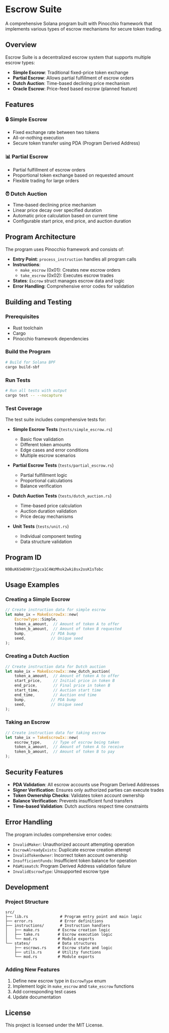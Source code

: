 # Escrow Suite

A comprehensive Solana program built with Pinocchio framework that implements various types of escrow mechanisms for secure token trading.

## Overview

Escrow Suite is a decentralized escrow system that supports multiple escrow types:

- **Simple Escrow**: Traditional fixed-price token exchange
- **Partial Escrow**: Allows partial fulfillment of escrow orders
- **Dutch Auction**: Time-based declining price mechanism
- **Oracle Escrow**: Price-feed based escrow (planned feature)

## Features

### 🔒 Simple Escrow

- Fixed exchange rate between two tokens
- All-or-nothing execution
- Secure token transfer using PDA (Program Derived Address)

### 📊 Partial Escrow

- Partial fulfillment of escrow orders
- Proportional token exchange based on requested amount
- Flexible trading for large orders

### ⏰ Dutch Auction

- Time-based declining price mechanism
- Linear price decay over specified duration
- Automatic price calculation based on current time
- Configurable start price, end price, and auction duration

## Program Architecture

The program uses Pinocchio framework and consists of:

- **Entry Point**: `process_instruction` handles all program calls
- **Instructions**:
  - `make_escrow` (0x01): Creates new escrow orders
  - `take_escrow` (0x02): Executes escrow trades
- **States**: `Escrow` struct manages escrow data and logic
- **Error Handling**: Comprehensive error codes for validation

## Building and Testing

### Prerequisites

- Rust toolchain
- Cargo
- Pinocchio framework dependencies

### Build the Program

```bash
# Build for Solana BPF
cargo build-sbf
```

### Run Tests

```bash
# Run all tests with output
cargo test -- --nocapture
```

### Test Coverage

The test suite includes comprehensive tests for:

- **Simple Escrow Tests** (`tests/simple_escrow.rs`)

  - Basic flow validation
  - Different token amounts
  - Edge cases and error conditions
  - Multiple escrow scenarios

- **Partial Escrow Tests** (`tests/partial_escrow.rs`)

  - Partial fulfillment logic
  - Proportional calculations
  - Balance verification

- **Dutch Auction Tests** (`tests/dutch_auction.rs`)

  - Time-based price calculation
  - Auction duration validation
  - Price decay mechanisms

- **Unit Tests** (`tests/unit.rs`)
  - Individual component testing
  - Data structure validation

## Program ID

```
N9BuK6SmDXHr2jpca1C4WzMhok2wki8sx2osK1sTobc
```

## Usage Examples

### Creating a Simple Escrow

```rust
// Create instruction data for simple escrow
let make_ix = MakeEscrowIx::new(
    EscrowType::Simple,
    token_a_amount,  // Amount of token A to offer
    token_b_amount,  // Amount of token B requested
    bump,           // PDA bump
    seed,           // Unique seed
);
```

### Creating a Dutch Auction

```rust
// Create instruction data for Dutch auction
let make_ix = MakeEscrowIx::new_dutch_auction(
    token_a_amount,  // Amount of token A to offer
    start_price,     // Initial price in token B
    end_price,       // Final price in token B
    start_time,      // Auction start time
    end_time,        // Auction end time
    bump,           // PDA bump
    seed,           // Unique seed
);
```

### Taking an Escrow

```rust
// Create instruction data for taking escrow
let take_ix = TakeEscrowIx::new(
    escrow_type,     // Type of escrow being taken
    token_a_amount,  // Amount of token A to receive
    token_b_amount,  // Amount of token B to pay
);
```

## Security Features

- **PDA Validation**: All escrow accounts use Program Derived Addresses
- **Signer Verification**: Ensures only authorized parties can execute trades
- **Token Ownership Checks**: Validates token account ownership
- **Balance Verification**: Prevents insufficient fund transfers
- **Time-based Validation**: Dutch auctions respect time constraints

## Error Handling

The program includes comprehensive error codes:

- `InvalidMaker`: Unauthorized account attempting operation
- `EscrowAlreadyExists`: Duplicate escrow creation attempt
- `InvalidTokenOwner`: Incorrect token account ownership
- `InsufficientFunds`: Insufficient token balance for operation
- `PdaMismatch`: Program Derived Address validation failure
- `InvalidEscrowType`: Unsupported escrow type

## Development

### Project Structure

```
src/
├── lib.rs              # Program entry point and main logic
├── error.rs            # Error definitions
├── instructions/       # Instruction handlers
│   ├── make.rs        # Escrow creation logic
│   ├── take.rs        # Escrow execution logic
│   └── mod.rs         # Module exports
└── states/            # Data structures
    ├── escrows.rs     # Escrow state and logic
    ├── utils.rs       # Utility functions
    └── mod.rs         # Module exports
```

### Adding New Features

1. Define new escrow type in `EscrowType` enum
2. Implement logic in `make_escrow` and `take_escrow` functions
3. Add corresponding test cases
4. Update documentation

## License

This project is licensed under the MIT License.
